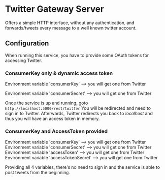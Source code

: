 # Twitter Gateway Server

Offers a simple HTTP interface, without any authentication,
and forwards/tweets every message to a well known twitter account.


## Configuration

When running this service, you have to provide some
OAuth tokens for accessing Twitter.

### ConsumerKey only & dynamic access token

Environment variable 'consumerKey' --> you will get one from Twitter

Environment variable 'consumerSecret' --> you will get one from Twitter

Once the service is up and running, goto ````http://localhost:5000/rest/twitter````
You will be redirected and need to sign in to Twitter. Afterwards,
Twitter redirects you back to _localhost_ and thus you will have an access token in memory.

### ConsumerKey and AccessToken provided

Environment variable 'consumerKey' --> you will get one from Twitter
Environment variable 'consumerSecret' --> you will get one from Twitter
Environment variable 'accessToken' --> you will get one from Twitter
Environment variable 'accessTokenSecret' --> you will get one from Twitter

Providing all 4 variables, there's no need to sign in and the service
is able to post tweets from the beginning.


